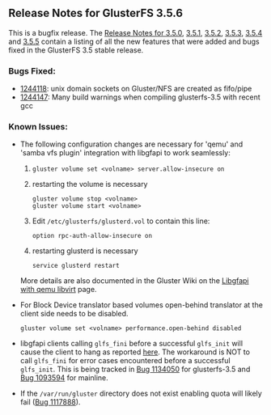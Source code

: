 ## Release Notes for GlusterFS 3.5.6

This is a bugfix release. The [Release Notes for 3.5.0](3.5.0.md),
[3.5.1](3.5.1.md), [3.5.2](3.5.2.md), [3.5.3](3.5.3.md), [3.5.4](3.5.4.md) and
[3.5.5](3.5.5.md) contain a listing of all the new features that were added and
bugs fixed in the GlusterFS 3.5 stable release.

### Bugs Fixed:

- [1244118](https://bugzilla.redhat.com/1244118): unix domain sockets on Gluster/NFS are created as fifo/pipe
- [1244147](https://bugzilla.redhat.com/1244147): Many build warnings when compiling glusterfs-3.5 with recent gcc


### Known Issues:

- The following configuration changes are necessary for 'qemu' and 'samba vfs
  plugin' integration with libgfapi to work seamlessly:

   1. `gluster volume set <volname> server.allow-insecure on`
   2. restarting the volume is necessary

       ~~~
       gluster volume stop <volname>
       gluster volume start <volname>
       ~~~

   3. Edit `/etc/glusterfs/glusterd.vol` to contain this line:

       ~~~
       option rpc-auth-allow-insecure on
       ~~~

   4. restarting glusterd is necessary

       ~~~
       service glusterd restart
       ~~~

   More details are also documented in the Gluster Wiki on the [Libgfapi with qemu libvirt](http://www.gluster.org/community/documentation/index.php/Libgfapi_with_qemu_libvirt) page.

- For Block Device translator based volumes open-behind translator at the
  client side needs to be disabled.

  ~~~
  gluster volume set <volname> performance.open-behind disabled
  ~~~

- libgfapi clients calling `glfs_fini` before a successful `glfs_init` will cause the client to
  hang as reported [here](http://lists.gnu.org/archive/html/gluster-devel/2014-04/msg00179.html).
  The workaround is NOT to call `glfs_fini` for error cases encountered before a successful
  `glfs_init`. This is being tracked in [Bug 1134050](https://bugzilla.redhat.com/1134050) for
  glusterfs-3.5 and [Bug 1093594](https://bugzilla.redhat.com/1093594) for mainline.

- If the `/var/run/gluster` directory does not exist enabling quota will likely
  fail ([Bug 1117888](https://bugzilla.redhat.com/show_bug.cgi?id=1117888)).

